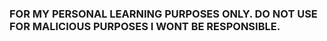 ### FOR MY PERSONAL LEARNING PURPOSES ONLY. DO NOT USE FOR MALICIOUS PURPOSES I WONT BE RESPONSIBLE.

